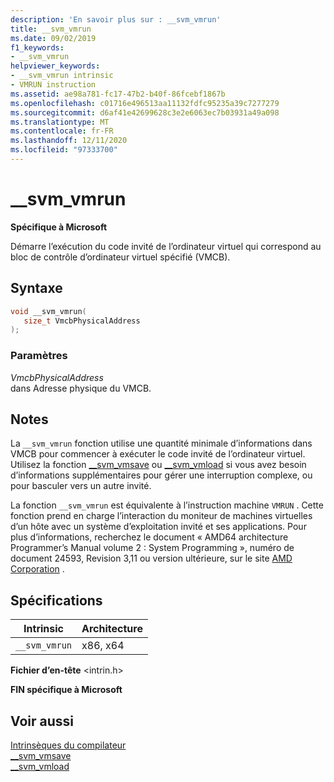 ```yaml
---
description: 'En savoir plus sur : __svm_vmrun'
title: __svm_vmrun
ms.date: 09/02/2019
f1_keywords:
- __svm_vmrun
helpviewer_keywords:
- __svm_vmrun intrinsic
- VMRUN instruction
ms.assetid: ae98a781-fc17-47b2-b40f-86fcebf1867b
ms.openlocfilehash: c01716e496513aa11132fdfc95235a39c7277279
ms.sourcegitcommit: d6af41e42699628c3e2e6063ec7b03931a49a098
ms.translationtype: MT
ms.contentlocale: fr-FR
ms.lasthandoff: 12/11/2020
ms.locfileid: "97333700"
---
```

# <a name="__svm_vmrun"></a>__svm_vmrun

**Spécifique à Microsoft**

Démarre l’exécution du code invité de l’ordinateur virtuel qui correspond au bloc de contrôle d’ordinateur virtuel spécifié (VMCB).

## <a name="syntax"></a>Syntaxe

```C
void __svm_vmrun(
   size_t VmcbPhysicalAddress
);
```

### <a name="parameters"></a>Paramètres

*VmcbPhysicalAddress*\
dans Adresse physique du VMCB.

## <a name="remarks"></a>Notes

La `__svm_vmrun` fonction utilise une quantité minimale d’informations dans VMCB pour commencer à exécuter le code invité de l’ordinateur virtuel. Utilisez la fonction [__svm_vmsave](../intrinsics/svm-vmsave.md) ou [__svm_vmload](../intrinsics/svm-vmload.md) si vous avez besoin d’informations supplémentaires pour gérer une interruption complexe, ou pour basculer vers un autre invité.

La fonction `__svm_vmrun` est équivalente à l’instruction machine `VMRUN` . Cette fonction prend en charge l’interaction du moniteur de machines virtuelles d’un hôte avec un système d’exploitation invité et ses applications. Pour plus d’informations, recherchez le document « AMD64 architecture Programmer’s Manual volume 2 : System Programming », numéro de document 24593, Revision 3,11 ou version ultérieure, sur le site [AMD Corporation](https://developer.amd.com/resources/developer-guides-manuals/) .

## <a name="requirements"></a>Spécifications

|Intrinsic|Architecture|
|---------------|------------------|
|`__svm_vmrun`|x86, x64|

**Fichier d’en-tête** \<intrin.h>

**FIN spécifique à Microsoft**

## <a name="see-also"></a>Voir aussi

[Intrinsèques du compilateur](../intrinsics/compiler-intrinsics.md)\
[__svm_vmsave](../intrinsics/svm-vmsave.md)\
[__svm_vmload](../intrinsics/svm-vmload.md)
